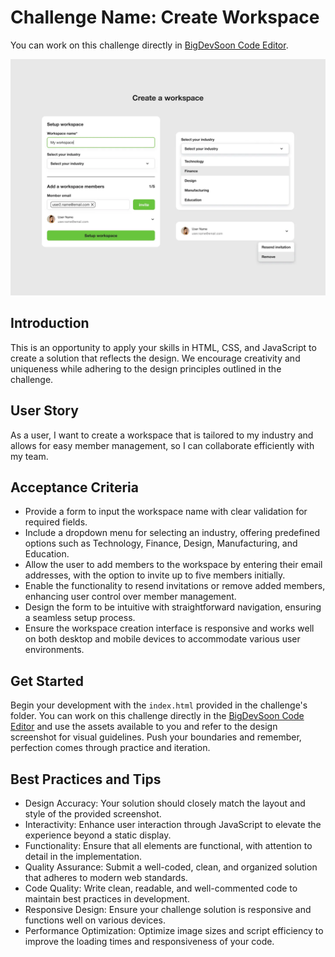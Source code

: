 # Challenge Name: Create Workspace

You can work on this challenge directly in [BigDevSoon Code Editor](https://app.bigdevsoon.me/challenges/create-workspace/browser).

![Create Workspace Design](./design.png)

## Introduction

This is an opportunity to apply your skills in HTML, CSS, and JavaScript to create a solution that reflects the design. We encourage creativity and uniqueness while adhering to the design principles outlined in the challenge.

## User Story

As a user, I want to create a workspace that is tailored to my industry and allows for easy member management, so I can collaborate efficiently with my team.

## Acceptance Criteria

- Provide a form to input the workspace name with clear validation for required fields.
- Include a dropdown menu for selecting an industry, offering predefined options such as Technology, Finance, Design, Manufacturing, and Education.
- Allow the user to add members to the workspace by entering their email addresses, with the option to invite up to five members initially.
- Enable the functionality to resend invitations or remove added members, enhancing user control over member management.
- Design the form to be intuitive with straightforward navigation, ensuring a seamless setup process.
- Ensure the workspace creation interface is responsive and works well on both desktop and mobile devices to accommodate various user environments.

## Get Started

Begin your development with the `index.html` provided in the challenge's folder. You can work on this challenge directly in the [BigDevSoon Code Editor](https://app.bigdevsoon.me/challenges/create-workspace/browser) and use the assets available to you and refer to the design screenshot for visual guidelines. Push your boundaries and remember, perfection comes through practice and iteration.

## Best Practices and Tips

- Design Accuracy: Your solution should closely match the layout and style of the provided screenshot.
- Interactivity: Enhance user interaction through JavaScript to elevate the experience beyond a static display.
- Functionality: Ensure that all elements are functional, with attention to detail in the implementation.
- Quality Assurance: Submit a well-coded, clean, and organized solution that adheres to modern web standards.
- Code Quality: Write clean, readable, and well-commented code to maintain best practices in development.
- Responsive Design: Ensure your challenge solution is responsive and functions well on various devices.
- Performance Optimization: Optimize image sizes and script efficiency to improve the loading times and responsiveness of your code.
